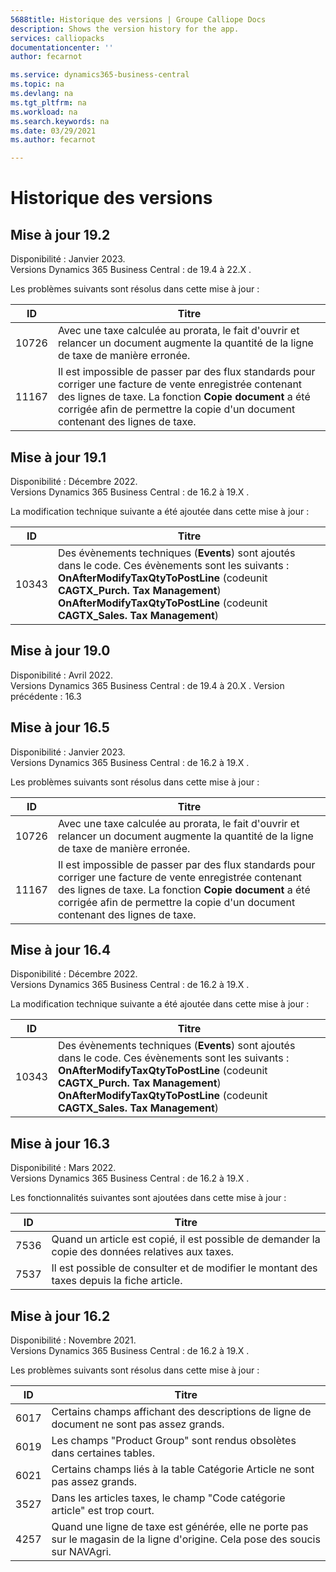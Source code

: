 ```yaml
---
5688title: Historique des versions | Groupe Calliope Docs
description: Shows the version history for the app.
services: calliopacks
documentationcenter: ''
author: fecarnot

ms.service: dynamics365-business-central
ms.topic: na
ms.devlang: na
ms.tgt_pltfrm: na
ms.workload: na
ms.search.keywords: na
ms.date: 03/29/2021
ms.author: fecarnot

---
```

# Historique des versions

## Mise à jour 19.2 

Disponibilité : Janvier 2023.       
Versions Dynamics 365 Business Central : de 19.4 à 22.X .

Les problèmes suivants sont résolus dans cette mise à jour  :

| ID    | Titre                                                        |
| ----- | ------------------------------------------------------------ |
| 10726 | Avec une taxe calculée au prorata, le fait d'ouvrir et relancer un document augmente la quantité de la ligne de taxe de manière erronée. |
| 11167 | Il est impossible de passer par des flux standards pour corriger une facture de vente enregistrée contenant des lignes de taxe. La fonction **Copie document** a été corrigée afin de permettre la copie d'un document contenant des lignes de taxe. |

## Mise à jour 19.1 

Disponibilité : Décembre 2022.       
Versions Dynamics 365 Business Central : de 16.2 à 19.X .

La modification technique suivante a été ajoutée dans cette mise à jour  :

| ID    | Titre                                                        |
| ----- | ------------------------------------------------------------ |
| 10343 | Des évènements techniques (**Events**) sont ajoutés dans le code. Ces évènements sont les suivants :<br/>**OnAfterModifyTaxQtyToPostLine** (codeunit **CAGTX_Purch. Tax Management**)<br/>**OnAfterModifyTaxQtyToPostLine** (codeunit **CAGTX_Sales. Tax Management**) |

## Mise à jour 19.0 

Disponibilité : Avril 2022.       
Versions Dynamics 365 Business Central : de 19.4 à 20.X .
Version précédente : 16.3

## Mise à jour 16.5 

Disponibilité : Janvier 2023.       
Versions Dynamics 365 Business Central : de 16.2 à 19.X .

Les problèmes suivants sont résolus dans cette mise à jour  :

| ID    | Titre                                                        |
| ----- | ------------------------------------------------------------ |
| 10726 | Avec une taxe calculée au prorata, le fait d'ouvrir et relancer un document augmente la quantité de la ligne de taxe de manière erronée. |
| 11167 | Il est impossible de passer par des flux standards pour corriger une facture de vente enregistrée contenant des lignes de taxe. La fonction **Copie document** a été corrigée afin de permettre la copie d'un document contenant des lignes de taxe. |

## Mise à jour 16.4 

Disponibilité : Décembre 2022.       
Versions Dynamics 365 Business Central : de 16.2 à 19.X .

La modification technique suivante a été ajoutée dans cette mise à jour  :

| ID    | Titre                                                        |
| ----- | ------------------------------------------------------------ |
| 10343 | Des évènements techniques (**Events**) sont ajoutés dans le code. Ces évènements sont les suivants :<br/>**OnAfterModifyTaxQtyToPostLine** (codeunit **CAGTX_Purch. Tax Management**)<br/>**OnAfterModifyTaxQtyToPostLine** (codeunit **CAGTX_Sales. Tax Management**) |

## Mise à jour 16.3 

Disponibilité : Mars 2022.       
Versions Dynamics 365 Business Central : de 16.2 à 19.X .

Les fonctionnalités suivantes sont ajoutées dans cette mise à jour  :

| ID   | Titre                                                        |
| ---- | ------------------------------------------------------------ |
| 7536 | Quand un article est copié, il est possible de demander la copie des données relatives aux taxes. |
| 7537 | Il est possible de consulter et de modifier le montant des taxes depuis la fiche article. |

## Mise à jour 16.2 

Disponibilité : Novembre 2021.       
Versions Dynamics 365 Business Central : de 16.2 à 19.X .

Les problèmes suivants sont résolus dans cette mise à jour  :

| ID   | Titre                                                        |
| ---- | ------------------------------------------------------------ |
| 6017 | Certains champs affichant des descriptions de ligne de document ne sont pas assez grands. |
| 6019 | Les champs "Product Group" sont rendus obsolètes dans certaines tables. |
| 6021 | Certains champs liés à la table Catégorie Article ne sont pas assez grands. |
| 3527 | Dans les articles taxes, le champ "Code catégorie article" est trop court. |
| 4257 | Quand une ligne de taxe est générée, elle ne porte pas sur le magasin de la ligne d'origine. Cela pose des soucis sur NAVAgri. |

